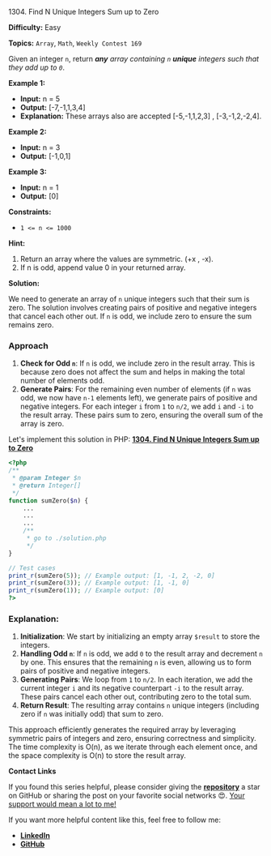 1304\. Find N Unique Integers Sum up to Zero

**Difficulty:** Easy

**Topics:** `Array`, `Math`, `Weekly Contest 169`

Given an integer `n`, return _**any** array containing `n` **unique** integers such that they add up to `0`_.

**Example 1:**

- **Input:** n = 5
- **Output:** [-7,-1,1,3,4]
- **Explanation:** These arrays also are accepted [-5,-1,1,2,3] , [-3,-1,2,-2,4].

**Example 2:**

- **Input:** n = 3
- **Output:** [-1,0,1]

**Example 3:**

- **Input:** n = 1
- **Output:** [0]

**Constraints:**

- `1 <= n <= 1000`


**Hint:**
1. Return an array where the values are symmetric. (+x , -x).
2. If n is odd, append value 0 in your returned array.






**Solution:**

We need to generate an array of `n` unique integers such that their sum is zero. The solution involves creating pairs of positive and negative integers that cancel each other out. If `n` is odd, we include zero to ensure the sum remains zero.

### Approach
1. **Check for Odd `n`**: If `n` is odd, we include zero in the result array. This is because zero does not affect the sum and helps in making the total number of elements odd.
2. **Generate Pairs**: For the remaining even number of elements (if `n` was odd, we now have `n-1` elements left), we generate pairs of positive and negative integers. For each integer `i` from `1` to `n/2`, we add `i` and `-i` to the result array. These pairs sum to zero, ensuring the overall sum of the array is zero.

Let's implement this solution in PHP: **[1304. Find N Unique Integers Sum up to Zero](https://github.com/mah-shamim/leet-code-in-php/tree/main/algorithms/001304-find-n-unique-integers-sum-up-to-zero/solution.php)**

```php
<?php
/**
 * @param Integer $n
 * @return Integer[]
 */
function sumZero($n) {
    ...
    ...
    ...
    /**
     * go to ./solution.php
     */
}

// Test cases
print_r(sumZero(5)); // Example output: [1, -1, 2, -2, 0]
print_r(sumZero(3)); // Example output: [1, -1, 0]
print_r(sumZero(1)); // Example output: [0]
?>
```

### Explanation:

1. **Initialization**: We start by initializing an empty array `$result` to store the integers.
2. **Handling Odd `n`**: If `n` is odd, we add `0` to the result array and decrement `n` by one. This ensures that the remaining `n` is even, allowing us to form pairs of positive and negative integers.
3. **Generating Pairs**: We loop from `1` to `n/2`. In each iteration, we add the current integer `i` and its negative counterpart `-i` to the result array. These pairs cancel each other out, contributing zero to the total sum.
4. **Return Result**: The resulting array contains `n` unique integers (including zero if `n` was initially odd) that sum to zero.

This approach efficiently generates the required array by leveraging symmetric pairs of integers and zero, ensuring correctness and simplicity. The time complexity is O(n), as we iterate through each element once, and the space complexity is O(n) to store the result array.

**Contact Links**

If you found this series helpful, please consider giving the **[repository](https://github.com/mah-shamim/leet-code-in-php)** a star on GitHub or sharing the post on your favorite social networks 😍. [Your support would mean a lot to me!](https://arrivinglivelinesshop.com/xivbsatfw?key=a7e4ffd76750c3e2f4afa05276f66af7)

If you want more helpful content like this, feel free to follow me:

- **[LinkedIn](https://www.linkedin.com/in/arifulhaque/)**
- **[GitHub](https://github.com/mah-shamim)**



